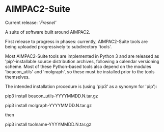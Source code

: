 # AIMPAC2-Suite
Current release: *'Fresnel'*

A suite of software built around AIMPAC2.

First release to progress in phases: currently, AIMPAC2-Suite tools are being uploaded 
progressively to subdirectory 'tools'.

Most AIMPAC2-Suite tools are implemented in Python 3 and are released as 'pip'-installable source distribution archives, following a calendar versioning scheme. Most of these Python-based tools also depend on the modules 'beacon_utils' and 'molgraph', so these must be installed prior to the tools themselves.

The intended installation procedure is (using 'pip3' as a synonym for 'pip'):

pip3 install beacon_utils-YYYYMMDD.N.tar.gz

pip3 install molgraph-YYYYMMDD.N.tar.gz

then

pip3 install toolname-YYYYMMDD.N.tar.gz
